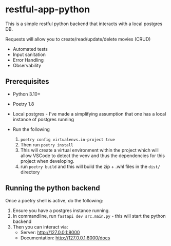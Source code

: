 # restful-app-python

This is a simple restful python backend that interacts with a local postgres DB.

Requests will allow you to create/read/update/delete movies (CRUD)

* Automated tests
* Input sanitation
* Error Handling
* Observability

## Prerequisites

* Python 3.10+
* Poetry 1.8
* Local postgres - I've made a simplifying assumption that one has a local instance of postgres running

* Run the following
  1) `poetry config virtualenvs.in-project true` 
  2) Then run `poetry install` 
  3) This will create a virtual environment within the project which will allow VSCode to detect the venv and thus the dependencies for this project when developing.
  4) run `poetry build` and this will build the zip + .whl files in the `dist/` directory


## Running the python backend
Once a poetry shell is active, do the following:
  1) Ensure you have a postgres instance running.
  1) In commandline, run `fastapi dev src.main.py` - this will start the python backend
  2) Then you can interact via: 
     * Server: http://127.0.0.1:8000
     * Documentation: http://127.0.0.1:8000/docs

